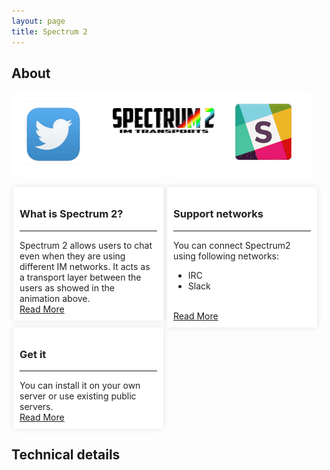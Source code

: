 ```yaml
---
layout: page
title: Spectrum 2
---
```


## About

![Spectrum 2 animation](animation.gif)




<div style="width: 220px; float:left;  color: #222; background-color: #fff;border-radius: 2px;-moz-border-radius: 2px;-webkit-border-radius: 2px;  padding: 10px; margin: 0 3px; box-shadow: 0 0 10px rgba(0,0,0,.1);">
<h3>What is Spectrum 2?</h3>
<hr/>
Spectrum 2 allows users to chat even when they are using different IM networks. It acts as a transport layer between the users as showed in the animation above.
<br/>
<a href="#">Read More</a>
</div>

<div style="width: 220px; float:left; margin-left: 40px; color: #222; background-color: #fff;border-radius: 2px;-moz-border-radius: 2px;-webkit-border-radius: 2px;  padding: 10px; margin: 0 3px; box-shadow: 0 0 10px rgba(0,0,0,.1);">
<h3>Support networks</h3>
<hr/>
You can connect Spectrum2 using following networks:

<ul><li>IRC</li><li>Slack</li></ul>

<br/>
<a href="#">Read More</a>
</div>

<div style="width: 220px; float:left; margin-left: 40px; color: #222; background-color: #fff;border-radius: 2px;-moz-border-radius: 2px;-webkit-border-radius: 2px;  padding: 10px; margin: 0 3px; box-shadow: 0 0 10px rgba(0,0,0,.1);">
<h3>Get it</h3>
<hr/>
You can install it on your own server or use existing public servers.<br/>
<a href="#">Read More</a>

</div>

<div style="clear: both;"></div> 

## Technical details

